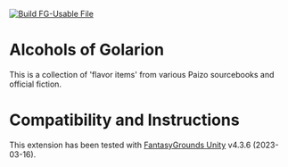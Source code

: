 [![Build FG-Usable File](https://github.com/FG-Unofficial-Developers-Guild/FG-PFRPG-Alcohols-of-Golarion/actions/workflows/create-mod.yml/badge.svg)](https://github.com/FG-Unofficial-Developers-Guild/FG-PFRPG-Alcohols-of-Golarion/actions/workflows/create-mod.yml)

# Alcohols of Golarion 
This is a collection of 'flavor items' from various Paizo sourcebooks and official fiction.

# Compatibility and Instructions
This extension has been tested with [FantasyGrounds Unity](https://www.fantasygrounds.com/home/FantasyGroundsUnity.php) v4.3.6 (2023-03-16).
